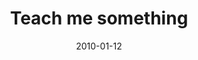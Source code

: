 ---
layout: base.njk
title : 'Teach me something' 
view_title : 'Teach me something' 
year : '2010' 
date : '2010-01-12' 
img_file : '/drawing/teachmesomething.png' 
html_file : 'teachmesomething' 
next_html : '.html' 
year_order : '1' 
permalink : "title/{{html_file}}.html"
---